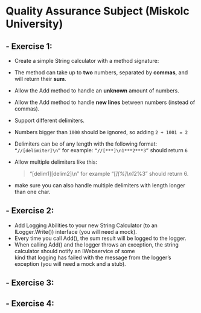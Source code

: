 # Quality Assurance Subject (Miskolc University)

## - Exercise 1: 

- Create a simple String calculator with a method signature:
- The method can take up to __two__ numbers, separated by __commas__, and will return their __sum__. 
- Allow the Add method to handle an __unknown__ amount of numbers.
- Allow the Add method to handle __new lines__ between numbers (instead of commas).
- Support different delimiters.
- Numbers bigger than `1000` should be ignored, so adding `2 + 1001 = 2`
- Delimiters can be of any length with the following format: `“//[delimiter]\n”` for example: `“//[***]\n1***2***3”` should return `6`
- Allow multiple delimiters like this:
     > “[delim1][delim2]\n” for example “[*][%]\n1*2%3” should return 6.

- make sure you can also handle multiple delimiters with length longer than one char.



## - Exercise 2: 
 - Add Logging Abilities to your new String Calculator (to an ILogger.Write()) interface (you will need a mock).
 - Every time you call Add(), the sum result will be logged to the logger.
 - When calling Add() and the logger throws an exception, the string calculator should notify an IWebservice of some<br>
  kind that logging has failed with the message from the logger’s exception (you will need a mock and a stub).

## - Exercise 3: 

## - Exercise 4: 

